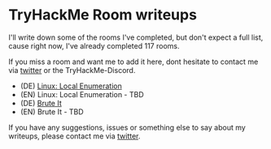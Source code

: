 # TryHackMe Room writeups

I'll write down some of the rooms I've completed, but don't expect a full list, cause right now, I've already completed 117 rooms.

If you miss a room and want me to add it here, dont hesitate to contact me via [twitter](https://twitter.com/_the_someone) or the TryHackMe-Discord.


- (DE) [Linux: Local Enumeration](https://shendayan.github.io/CTF-Writeups/TryHackMe/Linux_Local_Enumeration/DE.html)
- (EN) Linux: Local Enumeration - TBD
- (DE) [Brute It](https://shendayan.github.io/CTF-Writeups/TryHackMe/Brute_It/DE.html)
- (EN) Brute It - TBD


If you have any suggestions, issues or something else to say about my writeups, please contact me via [twitter](https://twitter.com/_the_someone).
